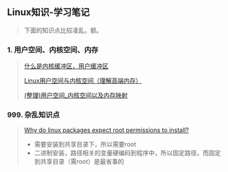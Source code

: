## Linux知识-学习笔记

> 下面的知识点比较凌乱。额。

### 1. 用户空间、内核空间、内存

> [什么是内核缓冲区，用户缓冲区](http://blog.chinaunix.net/uid-22906954-id-4161625.html)
>
> [Linux用户空间与内核空间（理解高端内存）](https://blog.csdn.net/u013377887/article/details/82724628)
>
> [(整理)用户空间_内核空间以及内存映射](https://blog.csdn.net/omnispace/article/details/80077769)

### 999. 杂乱知识点

> [Why do linux packages expect root permissions to install?](https://superuser.com/questions/634856/why-do-linux-packages-expect-root-permissions-to-install)
>
> + 需要安装到共享目录下，所以需要root
> + 二进制安装，路径相关的变量硬编码到程序中，所以固定路径，而固定到共享目录（需root）是最省事的

